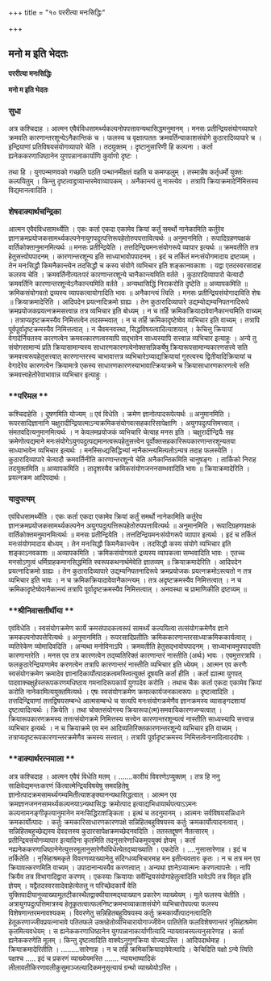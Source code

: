 +++
title = "१० पररीत्या मनःसिद्धिः"

+++


## मनो म इति भेदतः

**पररीत्या मनःसिद्धिः**

**मनो म इति भेदतः**

### **सुधा**

अत्र कश्चिदाह । आत्मन एवैवंविधसामर्थ्यकल्पनोपपत्तावन्यथासिद्धमनुमानम् । मनसः प्रतीन्द्रियसंयोगव्यापारे क्रमवति कारणान्तरशून्येऽनैकान्तिकं च । फलस्य च वृक्षात्पततः क्रमवर्तिन्याकाशसंयोगे कुठारादिव्यापारे च । इन्द्रियाणां प्रतिविषयसंयोगव्यापारे चेति । तदयुक्तम् । दृष्टानुसारिणी हि कल्पना । कर्ता ह्यनेककरणाधिष्ठानेन युगपन्नानाकार्याणि कुर्वाणो दृष्टः ।

तथा हि । युगपन्माणवको गच्छति पठति पन्थानमीक्षतं वहति च कमण्डलुम् । तस्मान्नैष कर्तृधर्मो युक्तः कल्पयितुम् । किन्तु दृष्टत्वाद्द्रव्यान्तरमेवाव्यापकम् । अनैकान्त्यं तु नास्त्येव । तत्रापि क्रियाक्रमादेर्निमित्तस्य विद्यमानत्वादिति ।

### **शेषवाक्यार्थचन्द्रिका**

आत्मन एवैवंविधसामर्थ्येति । एकः कर्ता एकदा एकामेव क्रियां कर्तुं समर्थो नानेकामिति कर्तुरेव ज्ञानक्रमप्रयोजकसामर्थ्यकल्पनेनायुगपदुत्पत्तिरूपहेतोरुपपत्तावित्यर्थः ॥ अनुमानमिति । रूपादिग्रहणपक्षकं वार्तिकोक्तानुमानमित्यर्थः ॥ मनसः प्रतीन्द्रियेति । तत्तदिन्द्रियमनःसंयोगरूपे व्यापार इत्यर्थः ॥ क्रमवतीति तत्र हेतुसत्त्वोपपादनम् । कारणान्तरशून्य इति साध्याभावोपपादनम् । इदं च तर्कितं मनःसंयोगमादाय द्रष्टव्यम् । तेन मनःसिद्धौ किमनैकान्त्येन तदसिद्धौ च कस्य संयोगे व्यभिचार इति शङ्कानवकाशः । यद्वा एतदस्वरसादाह कलस्य चेति । क्रमवर्तिनीत्यतःपरं कारणान्तरशून्ये चानैकान्त्यमिति वर्तते । कुठारादिव्यापारो चेत्यादौ क्रमवर्तिनि कारणान्तरशून्येऽनैकान्त्यमिति वर्तते । अन्यथासिद्धिं निराकरोति दृष्टेति ॥ अव्यापकमिति ॥ क्रमिकसंयोगवतो द्रव्यस्य व्यापकत्वायोगादिति भावः ॥ अनैकान्त्यं त्विति । मनसः प्रतीन्द्रियसंयोगादाविति शेषः ॥ क्रियाक्रमादेरिति । आदिपदेन प्रयत्नादिक्रमो ग्राह्यः । तेन कुठारादिव्यापारे उद्यम्योद्यम्यनिपतनादिरूपे क्रमप्रयोजकप्रयत्नक्रमसत्त्वान्न तत्र व्यभिचार इति बोध्यम् । न च तर्हि क्रमिकक्रियादावेवानैकान्त्यमिति वाच्यम् । तत्राप्यदृष्टक्रमस्यैव निमित्तत्वेन तदसम्भवात् । न च तर्हि क्रमिकादृष्टेष्वेव व्यभिचार इति वाच्यम् । तत्रापि पूर्वपूर्वादृष्टक्रमस्यैव निमित्तत्वात् । न चैवमनवस्था, सिद्धविषयत्वादित्याशयात् । केचित्तु क्रियायां वेगादेर्नियतस्य कारणत्वेन क्रमवत्कारणत्वस्यापि सद्भावेन साध्यस्यापि सत्त्वान्न व्यभिचार इत्याहुः । अन्ये तु संयोगसामान्यं प्रति क्रियासामान्यस्य साधारणकारणत्वेनोक्तसन्निकर्षेषु क्रियारूपसामान्यकारणसत्त्वे सति क्रमवत्त्वरूपहेतुसत्त्वात् कारणान्तरस्य चाभावात्तत्र व्यभिचारेऽप्याद्यक्रियायां गुरुत्वस्य द्वितीयादिक्रियायां च वेगादेरेव कारणत्वेन क्रियामात्रे एकस्य साधारणकारणस्याभावात्क्रियाक्रमे च क्रियासाधारणकारणत्वे सति क्रमवत्त्वहेतोरेवाभावान्न व्यभिचार इत्याहुः ।

### **परिमल **

कश्चिदाहेति । दूषणमिति योज्यम् ॥ एवं विधेति । क्रमेण ज्ञानोत्पादरूपेत्यर्थः ॥ अनुमानमिति । रूपरसादिज्ञानानि चक्षुरादीन्द्रियात्माऽन्यक्रमिकसंयोगवत्सहकारिसापेक्षाणि । अयुगपदुत्पत्तिमत्त्वात् । संमतवदित्यनुमानमित्यर्थः । न केवलमप्रयोजकं व्यभिचारि चेत्याह मनस इति । चक्षुरादीन्द्रियैः सह क्रमेणोत्पद्यमाने मनःसंयोगेऽयुगपदुत्पद्यमानत्वरूपहेतुसत्त्वेन पूर्वोक्तसहकारिरूपकारणान्तरशून्यतया साध्याभावेन व्यभिचार इत्यर्थः । मनस्सिध्द्यसिद्धिभ्यां नानैकान्त्यमित्यतोऽन्यत्र तदाह फलस्येति । कुठारादिव्यापारे चेत्यादौ क्रमवर्तिनीति कारणान्तरशून्ये चेति अनैकान्तिकमिति चानुषङ्गः । तार्किको निराह तदयुक्तमिति ॥ अव्यापकमिति । तादृशस्यैव क्रमिकसंयोगजननसम्भवादिति भावः ॥ क्रियाक्रमादेरिति । प्रयत्नक्रम आदिपदार्थः ।

### **यादुपत्यम्**

एवंविधसामर्थ्येति । एकः कर्ता एकदा एकामेव क्रियां कर्तुं समर्थो नानेकामिति कर्तुरेव ज्ञानक्रमप्रयोजकसामर्थ्यकल्पनेन अयुगपदुत्पत्तिरूपहेतोरुपपत्तावित्यर्थः ॥ अनुमानमिति । रूपादिग्रहणपक्षकं वार्तिकोक्तमनुमानमित्यर्थः ॥ मनसः प्रतीन्द्रियेति । तत्तदिन्द्रियमनःसंयोगरूपे व्यापार इत्यर्थः । इदं च तर्कितं मनःसंयोगमादाय बोध्यम् । तेन मनःसिद्धौ किमनैकान्त्येन । तदसिद्धौ कस्य संयोगे व्यभिचार इति शङ्काऽनवकाशः ॥ अव्यापकमिति । क्रमिकसंयोगवतो द्रव्यस्य व्यापकत्वा सम्भवादिति भावः । एतच्च मनसोऽणुत्वं धर्मिग्राहकमानसिद्धमिति स्वरूपकथनार्थमेवेति ज्ञातव्यम् ॥ क्रियाक्रमादेरिति । आदिपदेन प्रयत्नादिक्रमो ग्राह्यः । तेन कुठारादिव्यापारे उद्यम्यनिपतनादिरूपे क्रमप्रयोजकः प्रयत्नक्रमोऽस्त्यतो न तत्र व्यभिचार इति भावः । न च क्रमिकक्रियादावेवानैकान्त्यम् । तत्र अदृष्टक्रमस्यैव निमित्तत्वात् । न च क्रमिकादृष्टेष्वेवानैकान्त्यं तत्रापि पूर्वादृष्टक्रमस्यैव निमित्तत्वात् । अनवस्था च प्रामाणिकीति द्रष्टव्यम् ॥

### **श्रीनिवासतीर्थीया **

एवंविधेति । स्वसंयोगक्रमेण कार्ये क्रमसंपादकत्वरूपं सामर्थ्यं कल्पयित्वा तत्संयोगक्रमेणैव ज्ञाने क्रमकल्पनोपपत्तेरित्यर्थः ॥ अनुमानमिति । रूपरसादिप्रतीतिः क्रमिककारणान्तरसाध्याक्रमिककार्यत्वात् । व्यतिरेकेण व्योमादिवदिति । अन्यथा मनोविनाऽपि । क्रमवतीति हेतुसद्भावोपपादनम् । साध्याभावमुपपादयति कारणान्तरेति । मनस एव तत्र कारणत्वेन तद्य्वतिरिक्तं कारणान्तरं नास्तीति (अर्थः) भावः । एवमुत्तरत्रापि । फलकुठारेन्द्रियाणामेव करणत्वेन तत्रापि कारणान्तरं नास्तीति व्यभिचार इति ध्येयम् । आत्मन एव करणैः स्वसंयोगक्रमेण क्रमादेव ज्ञानादिकार्योत्पादकत्वमस्त्वित्युक्तं दूषयति कर्ता हीति । कर्ता ह्यात्मा युगपत् पादवाक्चक्षुर्हस्तरूपकरणमधिष्ठाय गमनादिरूपकार्यं युगपदेव करोति । तथाच चैकः कर्ता एकदा एकामेव क्रियां करोति नानेकामित्ययुक्तमित्यर्थः । एषः स्वसंयोगक्रमेण क्रमात्कार्यजनकत्वरूपः ॥ दृष्टत्वादिति । तत्तदिन्द्रियाणां तत्तद्विषयसम्बन्धे आत्मसम्बन्धे च सत्यपि मनःसंयोगक्रमेणैव ज्ञानक्रमस्य व्यासङ्गदशायां दृष्टत्वादित्यर्थः । क्रियेति । तथा चोक्तसंयोगस्य क्रियारूपा(त्म)समवायिकारणजन्यत्वात् । क्रियारूपकारणक्रमस्य तत्तत्संयोगक्रमे निमित्तस्य सत्त्वेन कारणान्तरशून्यत्वं नास्तीति साध्यस्यापि सत्त्वान्न व्यभिचार इत्यर्थः । न च क्रियाक्रमे एव मन आदिव्यतिरिक्तकारणान्तरशून्ये व्यभिचार इति वाच्यम् । तत्राप्यदृष्टरूपकारणान्तरक्रमेणैव क्रमस्य सत्त्वात् । तत्रापि पूर्वादृष्टक्रमस्य निमित्तत्वेनानादित्वाददोषः ।

### **वाक्यार्थरत्नमाला **

अत्र कश्चिदाह । आत्मन एवैवं विधेति मतम् । .......कारीयं विवरणेऽप्युक्तम् । तत्र हि ननु साक्षिवेद्यमन्तःकरणं किंत्वात्मेन्द्रियविषयेषु समवहितेषु ज्ञानोत्पादक्रमसामर्थ्यगम्यमितीत्याशङ्क्यानन्यथासिद्धत्वात् । आत्मन एव क्रमज्ञानजननसामर्थ्यकल्पनयाऽन्यथासिद्धः क्रमोत्पाद इत्याद्यभिधायार्थपत्याऽऽमनः कल्पनामनङ्गीकृत्यानुमानेन मनःसिद्धिराशङ्किता । इत्थं च तदनुमानम् । आत्मनः सर्वविषयसन्निधाने क्रमकार्योत्पादः । कर्तुः क्रमकारिसाधारणकारणपक्षे सन्निहितबहुविषयस्य कर्तुः क्रमकार्योत्पादनत्वात् । सन्निहितबहुच्छेद्यस्य देवदत्तस्य कुठारसापेक्षक्रमच्छेदनवदिति । ततस्तद्दूषणं नैतत्सारम् । प्रतीन्द्रियसंयोगव्यापार इत्यादिना कृतमिति तदनुसारेणाधिकमुपयुक्वं ज्ञेयम् । कर्ता नह्यनेककरणाधिष्ठानेनेत्युत्तरमूलानुसारेणैवंविधेत्येतद्य्वाख्याति । एकदेति । ....नुसासारेणाह । इदं च तर्कितेति । नृसिंहाश्रमकृते विवरणव्याख्यानेतु संदिग्धव्यभिचारमाह मन इतीत्यवतारः कृतः । न च तत्र मन एव क्रियावत्करणमिति वाच्यम् । उपादानान्यस्यैव करणत्वात् । अन्यथा ज्ञानेऽप्यात्मनः करणत्वापत्तेः । नापि क्रियैव तत्र विभागादिद्वारा करणम् । एकस्याः क्रियायाः सर्वेन्द्रियसंयोगाहेतुत्वादिति भावेऽपि तत्र विवृत इति ज्ञेयम् । यद्वैतदस्वरसादेवाहेत्येतत्तु न परिच्छेदकार्ये वेति युक्तिपादीयानुव्याख्यामूलटीकास्थैतद्वाक्यीयास्मद्य्वाख्यान प्रकारेण व्याख्येयम् । मूले फलस्य चेतीति । अत्रायुगपदुत्पत्तिमात्रस्य हेतूकृतत्वात्फलनिष्टक्रमभाव्याकाशसंयोगे व्यभिचारोपपत्या फलस्य विशेषणान्तरमनावश्यकम् । विवरणेतु सन्निहितबहुविषयस्य कर्तुः क्रमकार्योत्पादनत्वादिति हेतूकरणाज्जीवप्रयत्नाभावे पतितफले उक्तहेतोर्व्यभिचारायोगाज्जीवेन पातितेति फलविशेषणान्तरं नृसिंहाश्रमेण कृतमित्यवधेयम् । स ह्यनेककरणाधिष्ठानेन युगपन्नानाकार्याणीत्यादि न्यायवाचस्पत्यनुसारेणाह । कर्ता ह्यनेककरणेति मूलम् । किन्तु दृष्टत्वादिति वाक्येऽनुगुणक्रिया योज्याऽस्ति । आदिपदार्थमाह । क्रियाक्रमादेरितीति । .........सारेणाह । न च तर्हि क्रमिकक्रियादावेवेत्यादि । केचिदिति पक्षो ऽन्ये त्विति पक्षश्च ..... इदं च प्रकरणं व्याख्येयमस्ति ....... न्यायभाष्यादिकं लीलावतीकिरणावलीकुसुमाञ्जल्यादिकमनुसृत्यायं ग्रन्थो व्याख्येयोऽस्ति ।





